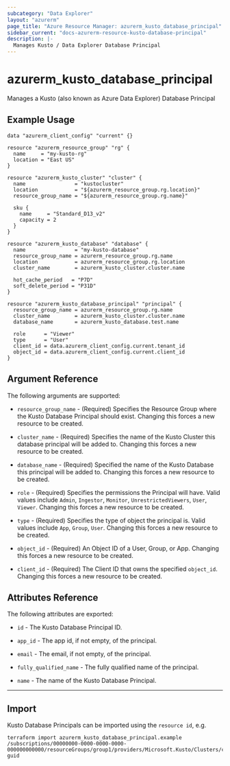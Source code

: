 ```yaml
---
subcategory: "Data Explorer"
layout: "azurerm"
page_title: "Azure Resource Manager: azurerm_kusto_database_principal"
sidebar_current: "docs-azurerm-resource-kusto-database-principal"
description: |-
  Manages Kusto / Data Explorer Database Principal
---
```


# azurerm_kusto_database_principal

Manages a Kusto (also known as Azure Data Explorer) Database Principal

## Example Usage

```hcl
data "azurerm_client_config" "current" {}

resource "azurerm_resource_group" "rg" {
  name     = "my-kusto-rg"
  location = "East US"
}

resource "azurerm_kusto_cluster" "cluster" {
  name                = "kustocluster"
  location            = "${azurerm_resource_group.rg.location}"
  resource_group_name = "${azurerm_resource_group.rg.name}"

  sku {
    name     = "Standard_D13_v2"
    capacity = 2
  }
}

resource "azurerm_kusto_database" "database" {
  name                = "my-kusto-database"
  resource_group_name = azurerm_resource_group.rg.name
  location            = azurerm_resource_group.rg.location
  cluster_name        = azurerm_kusto_cluster.cluster.name

  hot_cache_period   = "P7D"
  soft_delete_period = "P31D"
}

resource "azurerm_kusto_database_principal" "principal" {
  resource_group_name = azurerm_resource_group.rg.name
  cluster_name        = azurerm_kusto_cluster.cluster.name
  database_name       = azurerm_kusto_database.test.name

  role      = "Viewer"
  type      = "User"
  client_id = data.azurerm_client_config.current.tenant_id
  object_id = data.azurerm_client_config.current.client_id
}
```

## Argument Reference

The following arguments are supported:

* `resource_group_name` - (Required) Specifies the Resource Group where the Kusto Database Principal should exist. Changing this forces a new resource to be created.

* `cluster_name` - (Required) Specifies the name of the Kusto Cluster this database principal will be added to. Changing this forces a new resource to be created.

* `database_name` - (Required) Specified the name of the Kusto Database this principal will be added to. Changing this forces a new resource to be created.

* `role` - (Required) Specifies the permissions the Principal will have. Valid values include `Admin`, `Ingestor`, `Monitor`, `UnrestrictedViewers`, `User`, `Viewer`. Changing this forces a new resource to be created.

* `type` - (Required) Specifies the type of object the principal is. Valid values include `App`, `Group`, `User`. Changing this forces a new resource to be created.

* `object_id` - (Required) An Object ID of a User, Group, or App. Changing this forces a new resource to be created. 

* `client_id` - (Required) The Client ID that owns the specified `object_id`. Changing this forces a new resource to be created. 

## Attributes Reference

The following attributes are exported:

* `id` - The Kusto Database Principal ID.

* `app_id` - The app id, if not empty, of the principal.

* `email` - The email, if not empty, of the principal.

* `fully_qualified_name` - The fully qualified name of the principal.

* `name` - The name of the Kusto Database Principal.

---

## Import

Kusto Database Principals can be imported using the `resource id`, e.g.

```shell
terraform import azurerm_kusto_database_principal.example /subscriptions/00000000-0000-0000-0000-000000000000/resourceGroups/group1/providers/Microsoft.Kusto/Clusters/cluster1/Databases/database1/Role/role1/FQN/some-guid
```
